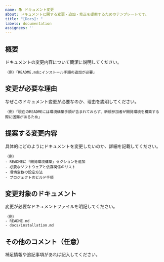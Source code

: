 ```yaml
---
name: 📚 ドキュメント変更
about: ドキュメントに関する変更・追加・修正を提案するためのテンプレートです。
title: "[Docs]: "
labels: documentation
assignees: ''
---
```


## 概要

ドキュメントの変更内容について簡潔に説明してください。

```
（例）「README.mdにインストール手順の追加が必要」
``` 

## 変更が必要な理由

なぜこのドキュメント変更が必要なのか、理由を説明してください。

```
（例）「現在のREADMEには環境構築手順が含まれておらず、新規参加者が開発環境を構築する際に困難があるため」
``` 

## 提案する変更内容

具体的にどのようにドキュメントを変更したいのか、詳細を記載してください。

```
（例）
- READMEに「開発環境構築」セクションを追加
- 必要なソフトウェアと依存関係のリスト
- 環境変数の設定方法
- プロジェクトのビルド手順
``` 

## 変更対象のドキュメント

変更が必要なドキュメントファイルを明記してください。

```
（例）
- README.md
- docs/installation.md
``` 

## その他のコメント（任意）

補足情報や追記事項があれば記入してください。

```
